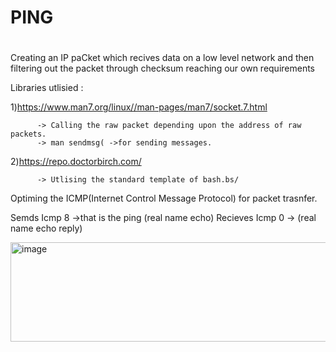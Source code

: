 
<h1>PING<H1></H1>
          Creating an IP paCket which recives data on a low level network and then filtering out the packet through checksum reaching our own requirements

Libraries utlisied :

1)https://www.man7.org/linux//man-pages/man7/socket.7.html 

          -> Calling the raw packet depending upon the address of raw packets.
          -> man sendmsg( ->for sending messages.
     
2)https://repo.doctorbirch.com/

          -> Utlising the standard template of bash.bs/
     

Optiming the ICMP(Internet Control Message Protocol) for packet trasnfer.

Semds Icmp 8 ->that is the ping (real name echo)
Recieves Icmp 0 -> (real name echo reply)


<img width="991" height="159" alt="image" src="https://github.com/user-attachments/assets/c73554f1-4c7b-4e75-96db-67aa576c1750" />
